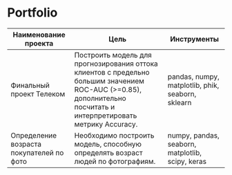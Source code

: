 # Portfolio
| Наименование проекта | Цель           | Инструменты    |
|----------------------|----------------|----------------|
| Финальный проект Телеком | Построить модель для прогнозирования оттока клиентов с предельно большим значением ROC-AUC (>=0.85), дополнительно посчитать и интерпретировать метрику Accuracy. | pandas, numpy, matplotlib, phik, seaborn, sklearn |
| Определение возраста покупателей по фото | Необходимо построить модель, способную определять возраст людей по фотографиям. | numpy, pandas, seaborn, matplotlib, scipy, keras |
